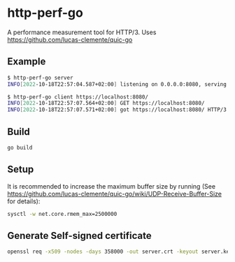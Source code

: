 # http-perf-go

A performance measurement tool for HTTP/3.
Uses https://github.com/lucas-clemente/quic-go

## Example
```bash
$ http-perf-go server
INFO[2022-10-18T22:57:04.587+02:00] listening on 0.0.0.0:8080, serving ./www
```

```bash
$ http-perf-go client https://localhost:8080/
INFO[2022-10-18T22:57:07.564+02:00] GET https://localhost:8080/
INFO[2022-10-18T22:57:07.571+02:00] got https://localhost:8080/ HTTP/3.0 200, 5 byte, 0.003580 s
```

## Build

```bash
go build
```

## Setup

It is recommended to increase the maximum buffer size by running (See https://github.com/lucas-clemente/quic-go/wiki/UDP-Receive-Buffer-Size for details):

```bash
sysctl -w net.core.rmem_max=2500000
```


## Generate Self-signed certificate

```bash
openssl req -x509 -nodes -days 358000 -out server.crt -keyout server.key -config server.req
```